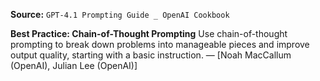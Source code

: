 **Source:** `GPT-4.1 Prompting Guide _ OpenAI Cookbook`

**Best Practice: Chain-of-Thought Prompting**
Use chain-of-thought prompting to break down problems into manageable pieces and improve output quality, starting with a basic instruction. — [Noah MacCallum (OpenAI), Julian Lee (OpenAI)]
